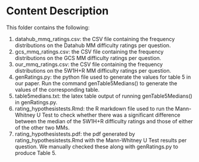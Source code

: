 # Content Description
This folder contains the following:

1. datahub_mmq_ratings.csv: the CSV file containing the frequency distributions on the Datahub MM difficulty ratings per question.
2. gcs_mmq_ratings.csv: the CSV file containing the frequency distributions on the GCS MM difficulty ratings per question.
3. our_mmq_ratings.csv: the CSV file containing the frequency distributions on the 5W1H+R MM difficulty ratings per question.
4. genRatings.py: the python file used to generate the values for table 5 in our paper. Run the command genTable5Medians() to generate the values of the corresponding table.
5. table5medians.txt: the latex table output of running genTable5Medians() in genRatings.py.
6. rating_hypothesistests.Rmd: the R markdown file used to run the Mann-Whitney U Test to check whether there was a significant difference between the median of the 5W1H+R difficulty ratings and those of either of the other two MMs.
7. rating_hypothesistests.pdf: the pdf generated by rating_hypothesistests.Rmd with the Mann-Whitney U Test results per question. We manually checked these along with genRatings.py to produce Table 5.
